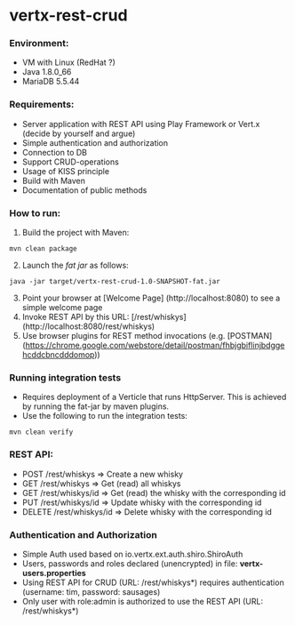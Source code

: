 # vertx-rest-crud

### Environment:
- VM with Linux (RedHat ?)
- Java 1.8.0_66
- MariaDB 5.5.44

### Requirements:
- Server application with REST API using Play Framework or Vert.x (decide by yourself and argue)    
- Simple authentication and authorization
- Connection to DB
- Support CRUD-operations
- Usage of KISS principle
- Build with Maven
- Documentation of public methods

### How to run:
1. Build the project with Maven:
```
mvn clean package
```

2. Launch the _fat jar_ as follows:
```
java -jar target/vertx-rest-crud-1.0-SNAPSHOT-fat.jar
```

3. Point your browser at [Welcome Page] (http://localhost:8080) to see a simple welcome page
4. Invoke REST API by this URL: [/rest/whiskys] (http://localhost:8080/rest/whiskys)
5. Use browser plugins for REST method invocations (e.g. [POSTMAN] (https://chrome.google.com/webstore/detail/postman/fhbjgbiflinjbdggehcddcbncdddomop))

### Running integration tests
* Requires deployment of a Verticle that runs HttpServer. This is achieved by running the fat-jar by maven plugins.
* Use the following to run the integration tests:
```
mvn clean verify
```
    
### REST API:
* POST /rest/whiskys => Create a new whisky
* GET /rest/whiskys => Get (read) all whiskys
* GET /rest/whiskys/id => Get (read) the whisky with the corresponding id
* PUT /rest/whiskys/id => Update whisky with the corresponding id
* DELETE /rest/whiskys/id => Delete whisky with the corresponding id

### Authentication and Authorization
* Simple Auth used based on io.vertx.ext.auth.shiro.ShiroAuth
* Users, passwords and roles declared (unencrypted) in file: **vertx-users.properties**
* Using REST API for CRUD (URL: /rest/whiskys*) requires authentication (username: tim, password: sausages)
* Only user with role:admin is authorized to use the REST API (URL: /rest/whiskys*) 
